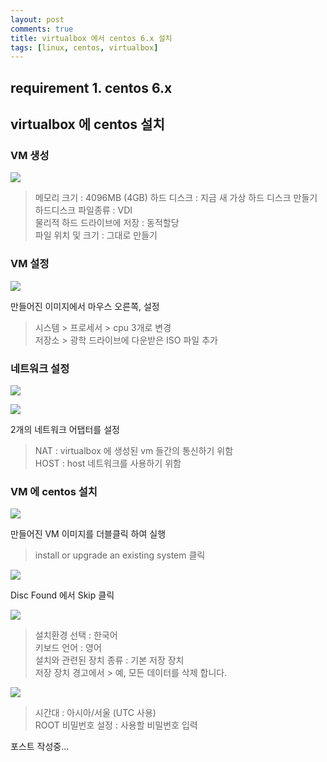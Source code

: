```yaml
--- 
layout: post  
comments: true    
title: virtualbox 에서 centos 6.x 설치
tags: [linux, centos, virtualbox]
---
```


## requirement 1. centos 6.x    
    
## virtualbox 에 centos 설치  

### VM 생성

![](https://drive.google.com/uc?export=download&id=1N_ALiFZvMaqfETFFYMZg2TikVLBCCJTs)    
  
> 메모리 크기 : 4096MB (4GB) 하드 디스크 : 지금 새 가상 하드 디스크 만들기  
> 하드디스크 파일종류 : VDI  
> 물리적 하드 드라이브에 저장 : 동적할당  
> 파일 위치 및 크기 : 그대로 만들기  

### VM 설정

![](https://drive.google.com/uc?export=download&id=1_RdmcPW_E46NVbORv0AO1c7zpkYYHy7i)  
  
만들어진 이미지에서 마우스 오른쪽, 설정  
> 시스템 > 프로세서 > cpu 3개로 변경  
> 저장소 > 광학 드라이브에 다운받은 ISO 파일 추가  

### 네트워크 설정

![](https://drive.google.com/uc?export=download&id=1O2RuKJVfDYOkaZ1iJKCM4EQ-gLQNatzP)

![](https://drive.google.com/uc?export=download&id=1qZrSCvMwhFRpw5ApjZrpsNu54em9kqb_)

2개의 네트워크 어탭터를 설정
> NAT : virtualbox 에 생성된 vm 들간의 통신하기 위함  
> HOST : host 네트워크를 사용하기 위함  

### VM 에 centos 설치

![](https://drive.google.com/uc?export=download&id=1n7V_8_HqS8ct0-EhvNVsZiCwPzTZLo5T)

만들어진 VM 이미지를 더블클릭 하여 실행
>  install or upgrade an existing system 클릭  

![](https://drive.google.com/uc?export=download&id=1K1DvdJaokmZMa-lKGuT7Ut5u1yiNh7Mg)

Disc Found 에서 Skip 클릭

![](https://drive.google.com/uc?export=download&id=1M_TlTjBWieTRgFv_k5i_3o_9q-apJmLO)

> 설치환경 선택 : 한국어  
> 키보드 언어 : 영어  
> 설치와 관련된 장치 종류 : 기본 저장 장치  
> 저장 장치 경고에서 > 예, 모든 데이터를 삭제 합니다.  

![](https://drive.google.com/uc?export=download&id=1aNPHecSuMGJJ5IxDcS_dqeNJrguPgJHN)

> 시간대 : 아시아/서울 (UTC 사용)  
> ROOT 비밀번호 설정 : 사용할 비밀번호 입력  

포스트 작성중...

